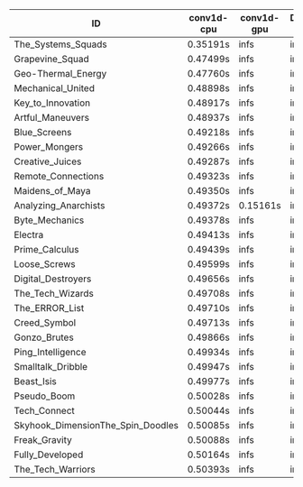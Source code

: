|ID|conv1d-cpu|conv1d-gpu|DWSPConv2D-gpu|gemm-gpu|avg|
|-|-|-|-|-|-|
|The_Systems_Squads|0.35191s|infs|infs|4.56169s|infs|
|Grapevine_Squad|0.47499s|infs|infs|4.56067s|infs|
|Geo-Thermal_Energy|0.47760s|infs|infs|4.53998s|infs|
|Mechanical_United|0.48898s|infs|infs|4.53692s|infs|
|Key_to_Innovation|0.48917s|infs|infs|4.54887s|infs|
|Artful_Maneuvers|0.48937s|infs|infs|4.53873s|infs|
|Blue_Screens|0.49218s|infs|infs|4.52869s|infs|
|Power_Mongers|0.49266s|infs|infs|4.55106s|infs|
|Creative_Juices|0.49287s|infs|infs|4.54123s|infs|
|Remote_Connections|0.49323s|infs|infs|4.55253s|infs|
|Maidens_of_Maya|0.49350s|infs|infs|4.55400s|infs|
|Analyzing_Anarchists|0.49372s|0.15161s|infs|4.56380s|infs|
|Byte_Mechanics|0.49378s|infs|infs|4.53840s|infs|
|Electra|0.49413s|infs|infs|4.54902s|infs|
|Prime_Calculus|0.49439s|infs|infs|4.57354s|infs|
|Loose_Screws|0.49599s|infs|infs|4.52061s|infs|
|Digital_Destroyers|0.49656s|infs|infs|4.54071s|infs|
|The_Tech_Wizards|0.49708s|infs|infs|4.55174s|infs|
|The_ERROR_List|0.49710s|infs|infs|4.53692s|infs|
|Creed_Symbol|0.49713s|infs|infs|4.53413s|infs|
|Gonzo_Brutes|0.49866s|infs|infs|4.55147s|infs|
|Ping_Intelligence|0.49934s|infs|infs|4.55824s|infs|
|Smalltalk_Dribble|0.49947s|infs|infs|4.52106s|infs|
|Beast_Isis|0.49977s|infs|infs|4.53965s|infs|
|Pseudo_Boom|0.50028s|infs|infs|4.55502s|infs|
|Tech_Connect|0.50044s|infs|infs|4.56234s|infs|
|Skyhook_DimensionThe_Spin_Doodles|0.50085s|infs|infs|4.53264s|infs|
|Freak_Gravity|0.50088s|infs|infs|4.56852s|infs|
|Fully_Developed|0.50164s|infs|infs|4.55929s|infs|
|The_Tech_Warriors|0.50393s|infs|infs|4.53684s|infs|

